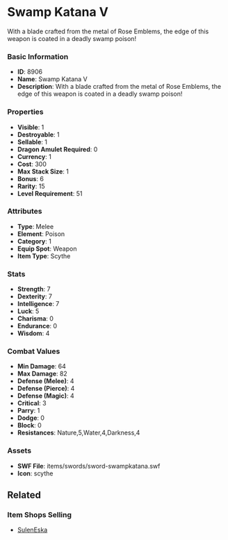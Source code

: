 # Swamp Katana V

With a blade crafted from the metal of Rose Emblems, the edge of this weapon is coated in a deadly swamp poison!

### Basic Information

- **ID**: 8906
- **Name**: Swamp Katana V
- **Description**: With a blade crafted from the metal of Rose Emblems, the edge of this weapon is coated in a deadly swamp poison!

### Properties

- **Visible**: 1
- **Destroyable**: 1
- **Sellable**: 1
- **Dragon Amulet Required**: 0
- **Currency**: 1
- **Cost**: 300
- **Max Stack Size**: 1
- **Bonus**: 6
- **Rarity**: 15
- **Level Requirement**: 51

### Attributes

- **Type**: Melee
- **Element**: Poison
- **Category**: 1
- **Equip Spot**: Weapon
- **Item Type**: Scythe

### Stats

- **Strength**: 7
- **Dexterity**: 7
- **Intelligence**: 7
- **Luck**: 5
- **Charisma**: 0
- **Endurance**: 0
- **Wisdom**: 4

### Combat Values

- **Min Damage**: 64
- **Max Damage**: 82
- **Defense (Melee)**: 4
- **Defense (Pierce)**: 4
- **Defense (Magic)**: 4
- **Critical**: 3
- **Parry**: 1
- **Dodge**: 0
- **Block**: 0
- **Resistances**: Nature,5,Water,4,Darkness,4

### Assets

- **SWF File**: items/swords/sword-swampkatana.swf
- **Icon**: scythe

## Related

### Item Shops Selling

- [SulenEska](../item-shops/314-suleneska.md)

